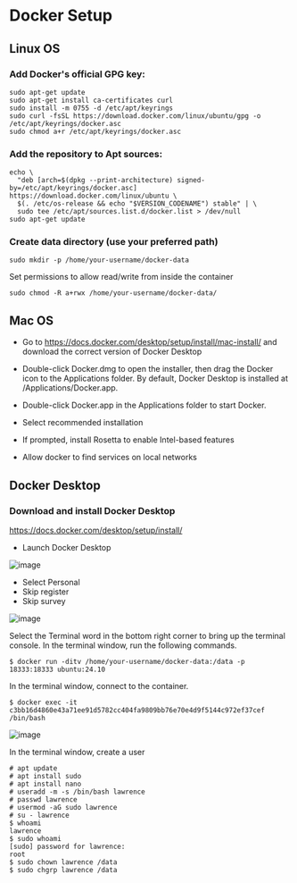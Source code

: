 # Docker Setup
## Linux OS
### Add Docker's official GPG key:
```
sudo apt-get update
sudo apt-get install ca-certificates curl
sudo install -m 0755 -d /etc/apt/keyrings
sudo curl -fsSL https://download.docker.com/linux/ubuntu/gpg -o /etc/apt/keyrings/docker.asc
sudo chmod a+r /etc/apt/keyrings/docker.asc
```

### Add the repository to Apt sources:
```
echo \
  "deb [arch=$(dpkg --print-architecture) signed-by=/etc/apt/keyrings/docker.asc] https://download.docker.com/linux/ubuntu \
  $(. /etc/os-release && echo "$VERSION_CODENAME") stable" | \
  sudo tee /etc/apt/sources.list.d/docker.list > /dev/null
sudo apt-get update
```

### Create data directory (use your preferred path)
```
sudo mkdir -p /home/your-username/docker-data
```
Set permissions to allow read/write from inside the container
```
sudo chmod -R a+rwx /home/your-username/docker-data/
```
## Mac OS

- Go to https://docs.docker.com/desktop/setup/install/mac-install/ and download the correct version of Docker Desktop

- Double-click Docker.dmg to open the installer, then drag the Docker icon to the Applications folder. By default, Docker Desktop is installed at /Applications/Docker.app.

- Double-click Docker.app in the Applications folder to start Docker.
- Select recommended installation
- If prompted, install Rosetta to enable Intel-based features
- Allow docker to find services on local networks


## Docker Desktop

### Download and install Docker Desktop 
https://docs.docker.com/desktop/setup/install/

- Launch Docker Desktop
  
![image](https://github.com/user-attachments/assets/ed57f40e-29b3-465d-a767-8c1ac17b933e)

- Select Personal
- Skip register
- Skip survey
  
![image](https://github.com/user-attachments/assets/776a1e43-32ec-4a2a-a059-fdb11904f34a)

Select the Terminal word in the bottom right corner to bring up the terminal console.
In the terminal window, run the following commands.
```
$ docker run -ditv /home/your-username/docker-data:/data -p 18333:18333 ubuntu:24.10
```
In the terminal window, connect to the container.
```
$ docker exec -it c3bb16d4860e43a71ee91d5782cc404fa9809bb76e70e4d9f5144c972ef37cef /bin/bash
```

![image](https://github.com/user-attachments/assets/9b18b941-a334-4440-9987-0e6a5208b4bf)


In the terminal window, create a user
```
# apt update
# apt install sudo
# apt install nano
# useradd -m -s /bin/bash lawrence
# passwd lawrence
# usermod -aG sudo lawrence
# su - lawrence
$ whoami
lawrence
$ sudo whoami
[sudo] password for lawrence: 
root
$ sudo chown lawrence /data
$ sudo chgrp lawrence /data
```

